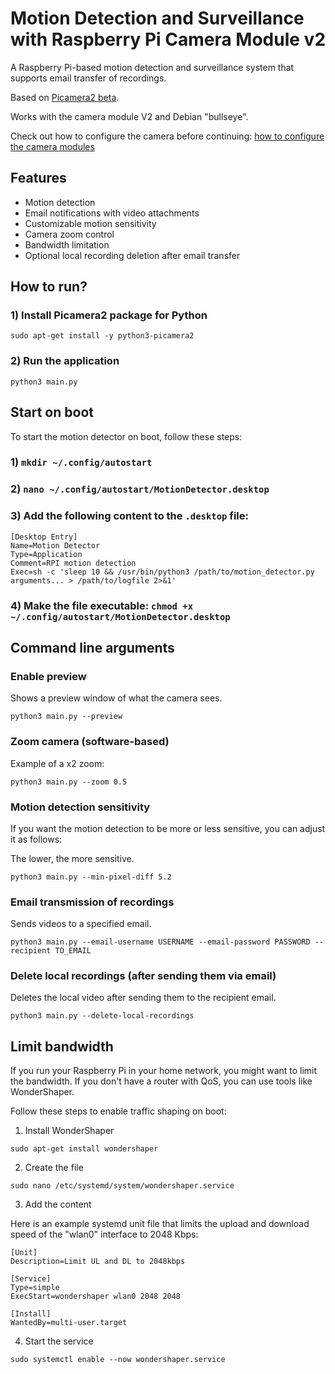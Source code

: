 # Motion Detection and Surveillance with Raspberry Pi Camera Module v2

A Raspberry Pi-based motion detection and surveillance system that supports email transfer of recordings.

Based on [Picamera2 beta](https://github.com/raspberrypi/picamera2).

Works with the camera module V2 and Debian "bullseye".

Check out how to configure the camera before continuing: [how to configure the camera modules](https://www.raspberrypi.com/documentation/accessories/camera.html#if-you-do-need-to-alter-the-configuration)

## Features

- Motion detection
- Email notifications with video attachments
- Customizable motion sensitivity
- Camera zoom control
- Bandwidth limitation
- Optional local recording deletion after email transfer

## How to run?

### 1) Install Picamera2 package for Python

~~~
sudo apt-get install -y python3-picamera2
~~~

### 2) Run the application

~~~
python3 main.py
~~~

## Start on boot

To start the motion detector on boot, follow these steps:

### 1) `mkdir ~/.config/autostart`

### 2) `nano ~/.config/autostart/MotionDetector.desktop`

### 3) Add the following content to the `.desktop` file:

~~~
[Desktop Entry]
Name=Motion Detector
Type=Application
Comment=RPI motion detection
Exec=sh -c 'sleep 10 && /usr/bin/python3 /path/to/motion_detector.py arguments... > /path/to/logfile 2>&1'
~~~

### 4) Make the file executable: `chmod +x ~/.config/autostart/MotionDetector.desktop`

## Command line arguments

### Enable preview

Shows a preview window of what the camera sees.

~~~
python3 main.py --preview
~~~

### Zoom camera (software-based)

Example of a x2 zoom:

~~~
python3 main.py --zoom 0.5
~~~

### Motion detection sensitivity

If you want the motion detection to be more or less sensitive, you can adjust it as follows:

The lower, the more sensitive.

~~~
python3 main.py --min-pixel-diff 5.2
~~~

### Email transmission of recordings

Sends videos to a specified email.

~~~
python3 main.py --email-username USERNAME --email-password PASSWORD --recipient TO_EMAIL
~~~

### Delete local recordings (after sending them via email)

Deletes the local video after sending them to the recipient email.

~~~
python3 main.py --delete-local-recordings
~~~

## Limit bandwidth

If you run your Raspberry Pi in your home network, you might want to limit the bandwidth. If you don't have a router with QoS, you can use tools like WonderShaper.

Follow these steps to enable traffic shaping on boot:

1) Install WonderShaper
~~~
sudo apt-get install wondershaper
~~~

2) Create the file
~~~
sudo nano /etc/systemd/system/wondershaper.service
~~~

3) Add the content

Here is an example systemd unit file that limits the upload and download speed of the "wlan0" interface to 2048 Kbps:

~~~
[Unit]
Description=Limit UL and DL to 2048kbps

[Service]
Type=simple
ExecStart=wondershaper wlan0 2048 2048

[Install]
WantedBy=multi-user.target
~~~

4) Start the service
~~~
sudo systemctl enable --now wondershaper.service
~~~